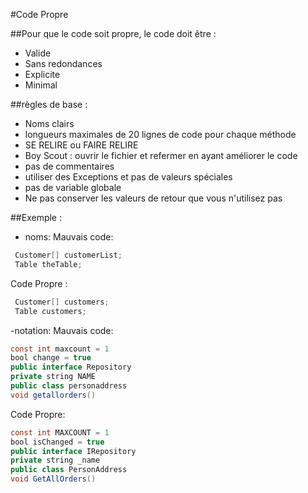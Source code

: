 #Code Propre

##Pour que le code soit propre, le code doit être :

- Valide
- Sans redondances
- Explicite
- Minimal

##règles de base :

- Noms clairs
- longueurs maximales de 20 lignes de code pour chaque méthode
- SE RELIRE ou FAIRE RELIRE
- Boy Scout : ouvrir le fichier et refermer en ayant améliorer le code
- pas de commentaires
- utiliser des Exceptions et pas de valeurs spéciales
- pas de variable globale
- Ne pas conserver les valeurs de retour que vous n'utilisez pas

##Exemple :
- noms:
Mauvais code:
```Java
 Customer[] customerList;
 Table theTable;
 ```
Code Propre :
```Java
 Customer[] customers;
 Table customers;
 ```
 -notation:
Mauvais code:
```Java
const int maxcount = 1
bool change = true
public interface Repository
private string NAME
public class personaddress
void getallorders()
```
Code Propre:
```Java
const int MAXCOUNT = 1
bool isChanged = true
public interface IRepository
private string _name
public class PersonAddress
void GetAllOrders()
```
